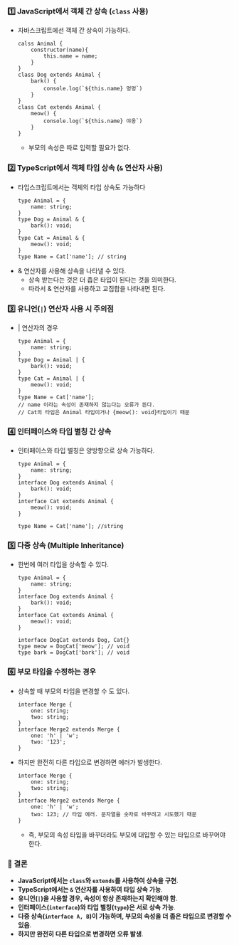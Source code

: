 ### **1️⃣ JavaScript에서 객체 간 상속 (`class` 사용)**
- 자바스크립트에선 객체 간 상속이 가능하다.
	```
	calss Animal {
		constructor(name){
			this.name = name;
		}	
	}
	class Dog extends Animal {
		bark() {
			console.log(`${this.name} 멍멍`)
		}
	}
	class Cat extends Animal {
		meow() {
			console.log(`${this.name} 야옹`)
		}
	}
	```
	- 부모의 속성은 따로 입력할 필요가 없다.
### **2️⃣ TypeScript에서 객체 타입 상속 (`&` 연산자 사용)**
- 타입스크립트에서는 객체의 타입 상속도 가능하다
	```
	type Animal = {
		name: string; 		
	}
	type Dog = Animal & {
		bark(): void; 
	}
	type Cat = Animal & {
		meow(): void;
	}
	type Name = Cat['name']; // string
	```
- & 연산자를 사용해 상속을 나타낼 수 있다.
	- 상속 받는다는 것은 더 좁은 타입이 된다는 것을 의미한다.
	- 따라서 & 연산자를 사용하고 교집합을 나타내면 된다.
### **3️⃣ 유니언(`|`) 연산자 사용 시 주의점**
- | 연산자의 경우
	```
	type Animal = {
		name: string; 		
	}
	type Dog = Animal | {
		bark(): void; 
	}
	type Cat = Animal | {
		meow(): void;
	}
	type Name = Cat['name']; 
	// name 이라는 속성이 존재하지 않는다는 오류가 뜬다.
	// Cat의 타입은 Animal 타입이거나 {meow(): void}타입이기 때문
	```

### **4️⃣ 인터페이스와 타입 별칭 간 상속**
- 인터페이스와 타입 별칭은 양방향으로 상속 가능하다.
	```
	type Animal = {
		name: string; 		
	}
	interface Dog extends Animal {
		bark(): void; 
	}
	interface Cat extends Animal {
		meow(): void; 
	}
	
	type Name = Cat['name']; //string
	```

### **5️⃣ 다중 상속 (Multiple Inheritance)**
- 한번에 여러 타입을 상속할 수 있다.
	```
	type Animal = {
		name: string; 		
	}
	interface Dog extends Animal {
		bark(): void; 
	}
	interface Cat extends Animal {
		meow(): void; 
	}
	
	interface DogCat extends Dog, Cat{}
	type meow = DogCat['meow']; // void
	type bark = DogCat['bark']; // void
	```

### **6️⃣ 부모 타입을 수정하는 경우**
- 상속할 때 부모의 타입을 변경할 수 도 있다.
	```
	interface Merge {
		one: string;
		two: string;
	}
	interface Merge2 extends Merge {
		one: 'h' | 'w';
		two: '123';
	}
	```

- 하지만 완전히 다른 타입으로 변경하면 에러가 발생한다.
	```
	interface Merge {
		one: string;
		two: string;
	}
	interface Merge2 extends Merge {
		one: 'h' | 'w';
		two: 123; // 타입 에러. 문자열을 숫자로 바꾸려고 시도했기 때문
	}
	```
	- 즉, 부모의 속성 타입을 바꾸더라도 부모에 대입할 수 있는 타입으로 바꾸어야 한다.

### **📌 결론**

- **JavaScript에서는 `class`와 `extends`를 사용하여 상속을 구현**.
- **TypeScript에서는 `&` 연산자를 사용하여 타입 상속 가능**.
- **유니언(`|`)을 사용할 경우, 속성이 항상 존재하는지 확인해야 함**.
- **인터페이스(`interface`)와 타입 별칭(`type`)은 서로 상속 가능**.
- **다중 상속(`interface A, B`)이 가능하며, 부모의 속성을 더 좁은 타입으로 변경할 수 있음**.
- **하지만 완전히 다른 타입으로 변경하면 오류 발생**.
